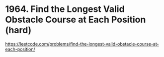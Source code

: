 # 1964. Find the Longest Valid Obstacle Course at Each Position (hard)

https://leetcode.com/problems/find-the-longest-valid-obstacle-course-at-each-position/
